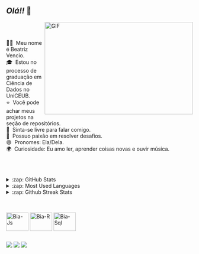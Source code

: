 ## *Olá!!* 👋 

<img align="right" alt="GIF" src="https://media.giphy.com/media/v1.Y2lkPTc5MGI3NjExam1jNXd0OXE5bjFnOXJ6b3J3NjJhenh1N3o1dmJ2MXA4YnpxZ20zciZlcD12MV9pbnRlcm5hbF9naWZfYnlfaWQmY3Q9Zw/L1R1tvI9svkIWwpVYr/giphy.gif" width="400" height="250"/>
<br>
<br>

💁‍♀️ &nbsp;Meu nome é Beatriz Vencio.\
🎓 &nbsp;Estou no processo de graduação em Ciência de Dados no UniCEUB.\
⭐ &nbsp;Você pode achar meus projetos na seção de repositórios.\
💬 &nbsp;Sinta-se livre para falar comigo.\
🧩 &nbsp;Possuo paixão em resolver desafios.\
😄 &nbsp;Pronomes: Ela/Dela.\
🌍 &nbsp;Curiosidade: Eu amo ler, aprender coisas novas e ouvir música.

<br>

 ##

<details>
  <summary>:zap: GitHub Stats</summary>
  <img height="172em" alt="Beatriz's GitHub Stats" src="https://github-readme-stats.vercel.app/api?username=BeatrizVencio&count_private=true&show_icons=true&theme=algolia&bg_color"/>
</details>

<details>
  <summary>:zap: Most Used Languages</summary>
  <img height="172em" alt="Beatriz's GitHub Top Languages" src="https://github-readme-stats.vercel.app/api/top-langs/?username=BeatrizVencio&layout=compact&langs_count=10&theme=algolia&bg_color"/>
</details>

<details>
  <summary>:zap: Github Streak Stats</summary>
  <img height="172em" alt="Beatriz's GitHub Streak Stats" src="https://github-readme-streak-stats.herokuapp.com/?user=BeatrizVencio&theme=algolia&bg_color"/>
</details>

##

<div style="display: inline_block"><br>
  <img align="center" alt="Bia-Js" height="50" width="60" src="https://cdn.jsdelivr.net/gh/devicons/devicon@latest/icons/python/python-original.svg"/>
  <img align="center" alt="Bia-R" height="50" width="60" src="https://cdn.jsdelivr.net/gh/devicons/devicon@latest/icons/r/r-original.svg"/>
  <img align="center" alt="Bia-Sql" height="50" width="60" src="https://cdn.jsdelivr.net/gh/devicons/devicon@latest/icons/mysql/mysql-original.svg" />
</div>


## 


<div> 
  <a href="https://www.instagram.com/beatriz_vencio/" target="_blank"><img src="https://img.shields.io/badge/-Instagram-%23E4405F?style=for-the-badge&logo=instagram&logoColor=white" target="_blank"></a>
  <a href = "mailto:beatrizvencio@gmail.com"><img src="https://img.shields.io/badge/-Gmail-%23333?style=for-the-badge&logo=gmail&logoColor=white" target="_blank"></a>
  <a href="https://www.linkedin.com/in/beatriz-vencio-192593237/" target="_blank"><img src="https://img.shields.io/badge/-LinkedIn-%230077B5?style=for-the-badge&logo=linkedin&logoColor=white" target="_blank">
</div>













